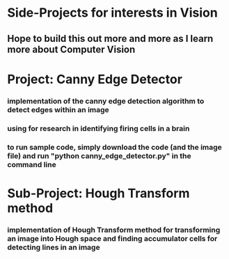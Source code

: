# Side-Projects for interests in Vision
## Hope to build this out more and more as I learn more about Computer Vision

# Project: Canny Edge Detector
### implementation of the canny edge detection algorithm to detect edges within an image
### using for research in identifying firing cells in a brain
### to run sample code, simply download the code (and the image file) and run "python canny_edge_detector.py" in the command line

# Sub-Project: Hough Transform method
### implementation of Hough Transform method for transforming an image into Hough space and finding accumulator cells for detecting lines in an image
